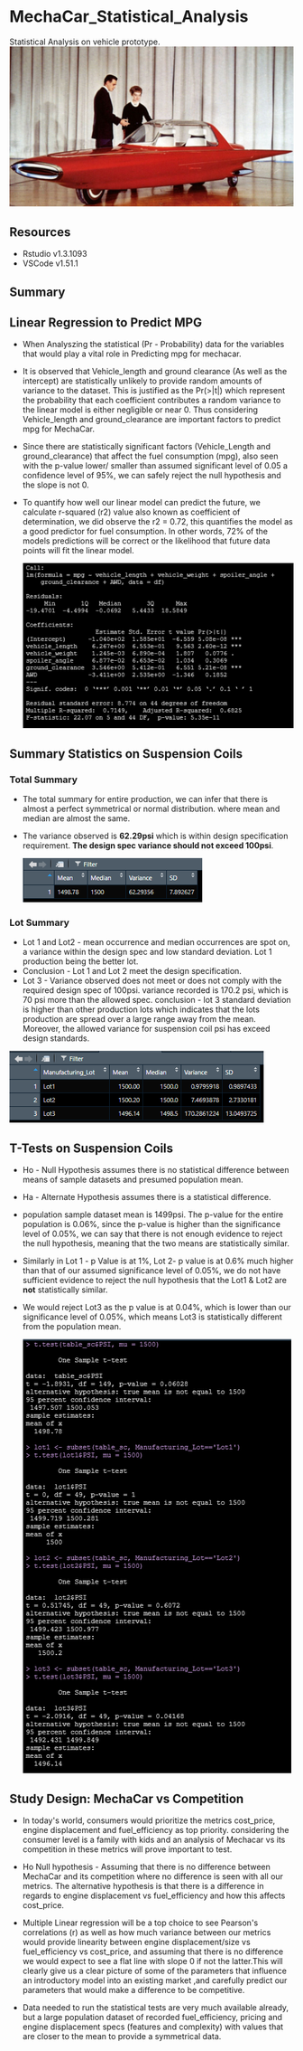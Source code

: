 # MechaCar_Statistical_Analysis
Statistical Analysis on vehicle prototype.
    ![Main](resources/main.jpg)

## Resources
- Rstudio v1.3.1093
- VSCode v1.51.1

## Summary
## Linear Regression to Predict MPG
- When Analyszing the statistical (Pr - Probability) data for the variables that would play a vital role in Predicting mpg for mechacar.
- It is observed that Vehicle_length and ground clearance (As well as the intercept) are statistically unlikely to provide random amounts of variance to the dataset. This is justified as the Pr(>|t|) which represent the probability that each coefficient contributes a random variance to the linear model is either negligible or near 0. Thus considering Vehicle_length and ground_clearance are important factors to predict mpg for  MechaCar.
- Since there are statistically significant factors (Vehicle_Length and ground_clearance) that affect the fuel consumption (mpg), also seen with the p-value lower/ smaller than assumed significant level of 0.05 a confidence level of 95%, we can safely reject the null hypothesis and the slope is not 0.
- To quantify how well our linear model can predict the future, we calculate r-squared (r2) value also known as coefficient of determination, we did observe the r2 = 0.72, this quantifies the model as a good predictor for fuel consumption. In other words, 72% of the models predictions will be correct or the likelihood that future data points will fit the linear model.

    ![Regression_Analysis](resources/1.png)

## Summary Statistics on Suspension Coils
### Total Summary

- The total summary for entire production, we can infer that there is almost a perfect symmetrical or normal distribution. where mean and median are almost the same.
- The variance observed is **62.29psi** which is within design specification requirement. **The design spec variance should not exceed 100psi**.

    ![Total_Summary_suspension_Coil](resources/total_summary.png)

### Lot Summary

- Lot 1 and Lot2 - mean occurrence and median occurrences are spot on, a variance within the design spec and low standard deviation. Lot 1 production being the better lot.
- Conclusion - Lot 1 and Lot 2 meet the design specification.
- Lot 3 - Variance observed does not meet or does not comply with the required design spec of 100psi. variance recorded is 170.2 psi, which is 70 psi more than the allowed spec. 
conclusion - lot 3 standard deviation is higher than other production lots which indicates that the lots production are spread over a large range away from the mean. Moreover, the allowed variance for suspension coil psi has exceed design standards.
    
![Lot_Summary](resources/lot_summary.png)

## T-Tests on Suspension Coils

- Ho - Null Hypothesis assumes there is no statistical difference between means of sample datasets and presumed population mean.
- Ha - Alternate Hypothesis assumes there is a statistical difference.

- population sample dataset mean is 1499psi. The p-value for the entire population is 0.06%, since the p-value is higher than the significance level of 0.05%, we can say that there is not enough evidence to reject the null hypothesis, meaning that the two means are statistically similar.
- Similarly in Lot 1 - p Value is at 1%, Lot 2- p value is at 0.6% much higher than that of our assumed significance level of 0.05%, we do not have sufficient evidence to reject the null hypothesis that the Lot1 & Lot2 are **not** statistically similar.
- We would reject Lot3 as the p value is at 0.04%, which is lower than our significance level of 0.05%, which means Lot3 is statistically different from the population mean.

    ![T-Test](resources/t-test.png)

## Study Design: MechaCar vs Competition

- In today's world, consumers would prioritize the metrics cost_price, engine displacement and fuel_efficiency as top priority. considering the consumer level is a family with kids and an analysis of Mechacar vs its competition in these metrics will prove important to test.

- Ho Null hypothesis - Assuming that there is no difference between MechaCar and its competition where no difference is seen with all our metrics.
The alternative hypothesis is that there is a difference in regards to engine displacement vs fuel_efficiency and how this affects cost_price.

- Multiple Linear regression will be a top choice to see Pearson's correlations (r) as well as how much variance between our metrics would provide linearity between engine displacement/size vs fuel_efficiency vs cost_price, and assuming that there is no difference we would expect to see a flat line with slope 0 if not the latter.This will clearly give us a clear picture of some of the parameters that influence an introductory model into an existing market ,and carefully predict our parameters that would make a difference to be competitive.

- Data needed to run the statistical tests are very much available already, but a large population dataset of recorded fuel_efficiency, pricing and engine displacement specs (features and complexity) with values that are closer to the mean to provide a symmetrical data.
